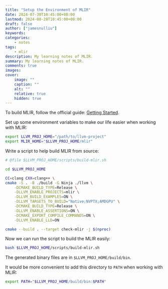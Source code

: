 ```yaml
---
title: "Setup the Environment of MLIR"
date: 2024-07-30T10:45:00+08:00
lastmod: 2024-08-28T10:45:00+08:00
draft: false
author: ["jamesnulliu"]
keywords: 
categories:
    - notes
tags:
    - mlir
description: My learning notes of MLIR.
summary: My learning notes of MLIR.
comments: true
images: 
cover:
    image: ""
    caption: ""
    alt: ""
    relative: true
    hidden: true
---
```


To build MLIR, follow the official guide: [Getting Started](https://mlir.llvm.org/getting_started/).

Set up some environment variables to make our life easier when working with MLIR:

```bash
export LLVM_PROJ_HOME="/path/to/llvm-project"
export MLIR_HOME="$LLVM_PROJ_HOME/mlir"
```

Write a script to help build MLIR from source:

```bash
# @file $LLVM_PROJ_HOME/scripts/build-mlir.sh

cd $LLVM_PROJ_HOME

CC=clang CXX=clang++ \
cmake -S . -B ./build -G Ninja ./llvm \
    -DCMAKE_BUILD_TYPE=Release \
    -DLLVM_ENABLE_PROJECTS=mlir \
    -DLLVM_BUILD_EXAMPLES=ON \
    -DLLVM_TARGETS_TO_BUILD="Native;NVPTX;AMDGPU" \
    -DCMAKE_BUILD_TYPE=Release \
    -DLLVM_ENABLE_ASSERTIONS=ON \
    -DCMAKE_EXPORT_COMPILE_COMMANDS=ON \
    -DLLVM_ENABLE_LLD=ON

cmake --build . --target check-mlir -j $(nproc)
```

Now we can run the script to build the MLIR easily:

```bash
bash $LLVM_PROJ_HOME/scripts/build-mlir.sh
```

The generated binary files are in `$LLVM_PROJ_HOME/build/bin`. 

It would be more convenient to add this directory to `PATH` when working with MLIR:

```bash
export PATH="$LLVM_PROJ_HOME/build/bin:$PATH"
```